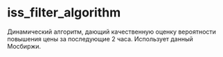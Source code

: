 # iss_filter_algorithm
Динамический алгоритм, дающий качественную оценку вероятности повышения цены за последующие 2 часа. Использует данный Мосбиржи.
